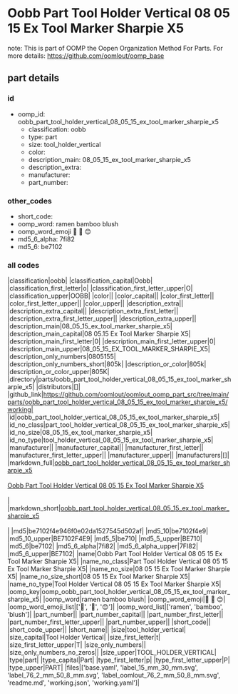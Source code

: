# Oobb Part Tool Holder Vertical 08 05 15 Ex Tool Marker Sharpie X5  

note: This is part of OOMP the Oopen Organization Method For Parts. For more details: https://github.com/oomlout/oomp_base

##  part details





### id
* oomp_id: oobb_part_tool_holder_vertical_08_05_15_ex_tool_marker_sharpie_x5
  * classification: oobb
  * type: part
  * size: tool_holder_vertical
  * color: 
  * description_main: 08_05_15_ex_tool_marker_sharpie_x5
  * description_extra: 
  * manufacturer: 
  * part_number: 

### other_codes
* short_code: 
* oomp_word: ramen bamboo blush
* oomp_word_emoji :ramen: :bamboo: :blush:
* md5_6_alpha: 7fi82
* md5_6: be7102

### all codes 
|classification|oobb|
|classification_capital|Oobb|
|classification_first_letter|o|
|classification_first_letter_upper|O|
|classification_upper|OOBB|
|color||
|color_capital||
|color_first_letter||
|color_first_letter_upper||
|color_upper||
|description_extra||
|description_extra_capital||
|description_extra_first_letter||
|description_extra_first_letter_upper||
|description_extra_upper||
|description_main|08_05_15_ex_tool_marker_sharpie_x5|
|description_main_capital|08 05.15 Ex Tool Marker Sharpie X5|
|description_main_first_letter|0|
|description_main_first_letter_upper|0|
|description_main_upper|08_05_15_EX_TOOL_MARKER_SHARPIE_X5|
|description_only_numbers|0805155|
|description_only_numbers_short|805k|
|description_or_color|805k|
|description_or_color_upper|805K|
|directory|parts/oobb_part_tool_holder_vertical_08_05_15_ex_tool_marker_sharpie_x5|
|distributors|[]|
|github_link|https://github.com/oomlout/oomlout_oomp_part_src/tree/main/parts/oobb_part_tool_holder_vertical_08_05_15_ex_tool_marker_sharpie_x5/working|
|id|oobb_part_tool_holder_vertical_08_05_15_ex_tool_marker_sharpie_x5|
|id_no_class|part_tool_holder_vertical_08_05_15_ex_tool_marker_sharpie_x5|
|id_no_size|08_05_15_ex_tool_marker_sharpie_x5|
|id_no_type|tool_holder_vertical_08_05_15_ex_tool_marker_sharpie_x5|
|manufacturer||
|manufacturer_capital||
|manufacturer_first_letter||
|manufacturer_first_letter_upper||
|manufacturer_upper||
|manufacturers|[]|
|markdown_full|[oobb_part_tool_holder_vertical_08_05_15_ex_tool_marker_sharpie_x5](https://github.com/oomlout/oomlout_oomp_part_src/tree/main/parts/oobb_part_tool_holder_vertical_08_05_15_ex_tool_marker_sharpie_x5/working)<br>[](https://github.com/oomlout/oomlout_oomp_part_src/tree/main/parts/oobb_part_tool_holder_vertical_08_05_15_ex_tool_marker_sharpie_x5/working)<br>[Oobb Part Tool Holder Vertical 08 05 15 Ex Tool Marker Sharpie X5](https://github.com/oomlout/oomlout_oomp_part_src/tree/main/parts/oobb_part_tool_holder_vertical_08_05_15_ex_tool_marker_sharpie_x5/working)<br><br>|
|markdown_short|[oobb_part_tool_holder_vertical_08_05_15_ex_tool_marker_sharpie_x5](https://github.com/oomlout/oomlout_oomp_part_src/tree/main/parts/oobb_part_tool_holder_vertical_08_05_15_ex_tool_marker_sharpie_x5/working)<br><br>|
|md5|be7102f4e946f0e02da1527545d502af|
|md5_10|be7102f4e9|
|md5_10_upper|BE7102F4E9|
|md5_5|be710|
|md5_5_upper|BE710|
|md5_6|be7102|
|md5_6_alpha|7fi82|
|md5_6_alpha_upper|7FI82|
|md5_6_upper|BE7102|
|name|Oobb Part Tool Holder Vertical 08 05 15 Ex Tool Marker Sharpie X5|
|name_no_class|Part Tool Holder Vertical 08 05 15 Ex Tool Marker Sharpie X5|
|name_no_size|08 05 15 Ex Tool Marker Sharpie X5|
|name_no_size_short|08 05 15 Ex Tool Marker Sharpie X5|
|name_no_type|Tool Holder Vertical 08 05 15 Ex Tool Marker Sharpie X5|
|oomp_key|oomp_oobb_part_tool_holder_vertical_08_05_15_ex_tool_marker_sharpie_x5|
|oomp_word|ramen bamboo blush|
|oomp_word_emoji|:ramen: :bamboo: :blush:|
|oomp_word_emoji_list|[':ramen:', ':bamboo:', ':blush:']|
|oomp_word_list|['ramen', 'bamboo', 'blush']|
|part_number||
|part_number_capital||
|part_number_first_letter||
|part_number_first_letter_upper||
|part_number_upper||
|short_code||
|short_code_upper||
|short_name||
|size|tool_holder_vertical|
|size_capital|Tool Holder Vertical|
|size_first_letter|t|
|size_first_letter_upper|T|
|size_only_numbers||
|size_only_numbers_no_zeros||
|size_upper|TOOL_HOLDER_VERTICAL|
|type|part|
|type_capital|Part|
|type_first_letter|p|
|type_first_letter_upper|P|
|type_upper|PART|
|files|['base.yaml', 'label_15_mm_30_mm.svg', 'label_76_2_mm_50_8_mm.svg', 'label_oomlout_76_2_mm_50_8_mm.svg', 'readme.md', 'working.json', 'working.yaml']|

